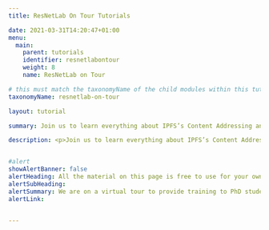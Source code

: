 ```yaml
---
title: ResNetLab On Tour Tutorials

date: 2021-03-31T14:20:47+01:00
menu:
  main:
    parent: tutorials
    identifier: resnetlabontour
    weight: 8
    name: ResNetLab on Tour

# this must match the taxonomyName of the child modules within this tutorial for them to render properly on the list page
taxonomyName: resnetlab-on-tour

layout: tutorial

summary: Join us to learn everything about IPFS’s Content Addressing and Content Routing subsystems, its and Content Exchange strategies, as well as how IPFS deals with dynamic, mutable content.

description: <p>Join us to learn everything about IPFS’s Content Addressing and Content Routing subsystems, its and Content Exchange strategies, as well as how IPFS deals with dynamic, mutable content.</p> <br /><p>Watch the tutorials to acquire all the background you need in order to start your project on IPFS and the Web3.0 stack and <a href="https://github.com/protocol/ResNetLab/discussions/categories/resnetlab-on-tour-tutorial-q-a)">get involved in the discussion</a>.</p> <br /><p>All the material on this page is free to use for your own course, talk, or university module.</p>


#alert
showAlertBanner: false
alertHeading: All the material on this page is free to use for your own course, talk, or university module. Make sure you take advantage of it!
alertSubHeading:
alertSummary: We are on a virtual tour to provide training to PhD students, researchers and academics on the founding principles, operational details and inner workings of the IPFS Architecture.
alertLink:


---
```

